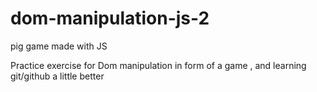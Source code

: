 # dom-manipulation-js-2
pig game made with JS

Practice exercise for Dom manipulation in form of a game , and learning git/github a little better
